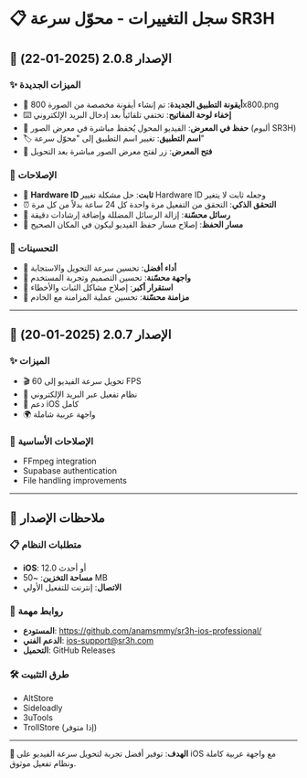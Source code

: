# 📋 سجل التغييرات - محوّل سرعة SR3H

## 🚀 الإصدار 2.0.8 (2025-01-22)

### ✨ الميزات الجديدة
- 🎨 **أيقونة التطبيق الجديدة**: تم إنشاء أيقونة مخصصة من الصورة 800x800.png
- ⌨️ **إخفاء لوحة المفاتيح**: تختفي تلقائياً بعد إدخال البريد الإلكتروني
- 📱 **حفظ في المعرض**: الفيديو المحول يُحفظ مباشرة في معرض الصور (ألبوم SR3H)
- 🏷️ **اسم التطبيق**: تغيير اسم التطبيق إلى "محوّل سرعة"
- 📂 **فتح المعرض**: زر لفتح معرض الصور مباشرة بعد التحويل

### 🔧 الإصلاحات
- 🔐 **Hardware ID ثابت**: حل مشكلة تغيير Hardware ID وجعله ثابت لا يتغير
- ⏰ **التحقق الذكي**: التحقق من التفعيل مرة واحدة كل 24 ساعة بدلاً من كل مرة
- 💬 **رسائل محسّنة**: إزالة الرسائل المضللة وإضافة إرشادات دقيقة
- 📍 **مسار الحفظ**: إصلاح مسار حفظ الفيديو ليكون في المكان الصحيح

### 🎯 التحسينات
- 🚀 **أداء أفضل**: تحسين سرعة التحويل والاستجابة
- 🎨 **واجهة محسّنة**: تحسين التصميم وتجربة المستخدم
- 📱 **استقرار أكبر**: إصلاح مشاكل الثبات والأخطاء
- 🔄 **مزامنة محسّنة**: تحسين عملية المزامنة مع الخادم

---

## 📱 الإصدار 2.0.7 (2025-01-20)

### ✨ الميزات
- 🎬 تحويل سرعة الفيديو إلى 60 FPS
- 🔐 نظام تفعيل عبر البريد الإلكتروني
- 📱 دعم iOS كامل
- 🌍 واجهة عربية شاملة

### 🔧 الإصلاحات الأساسية
- FFmpeg integration
- Supabase authentication
- File handling improvements

---

## 🎉 ملاحظات الإصدار

### 📋 متطلبات النظام
- **iOS**: 12.0 أو أحدث
- **مساحة التخزين**: ~50 MB
- **الاتصال**: إنترنت للتفعيل الأولي

### 🔗 روابط مهمة
- **المستودع**: https://github.com/anamsmmy/sr3h-ios-professional/
- **الدعم الفني**: ios-support@sr3h.com
- **التحميل**: GitHub Releases

### 🛠️ طرق التثبيت
- AltStore
- Sideloadly
- 3uTools
- TrollStore (إذا متوفر)

---

**🎯 الهدف**: توفير أفضل تجربة لتحويل سرعة الفيديو على iOS مع واجهة عربية كاملة ونظام تفعيل موثوق.